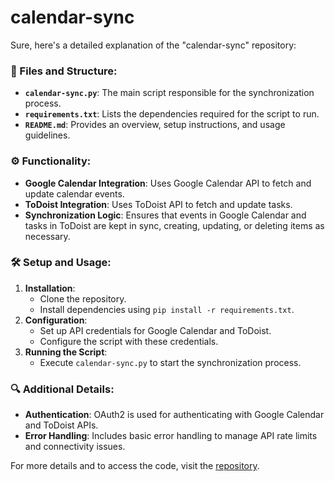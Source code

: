 # calendar-sync
Sure, here's a detailed explanation of the "calendar-sync" repository:

### 📂 Files and Structure:
- **`calendar-sync.py`**: The main script responsible for the synchronization process.
- **`requirements.txt`**: Lists the dependencies required for the script to run.
- **`README.md`**: Provides an overview, setup instructions, and usage guidelines.

### ⚙️ Functionality:
- **Google Calendar Integration**: Uses Google Calendar API to fetch and update calendar events.
- **ToDoist Integration**: Uses ToDoist API to fetch and update tasks.
- **Synchronization Logic**: Ensures that events in Google Calendar and tasks in ToDoist are kept in sync, creating, updating, or deleting items as necessary.

### 🛠️ Setup and Usage:
1. **Installation**:
   - Clone the repository.
   - Install dependencies using `pip install -r requirements.txt`.
2. **Configuration**:
   - Set up API credentials for Google Calendar and ToDoist.
   - Configure the script with these credentials.
3. **Running the Script**:
   - Execute `calendar-sync.py` to start the synchronization process.

### 🔍 Additional Details:
- **Authentication**: OAuth2 is used for authenticating with Google Calendar and ToDoist APIs.
- **Error Handling**: Includes basic error handling to manage API rate limits and connectivity issues.

For more details and to access the code, visit the [repository](https://github.com/Sudo-Matt-LaFayette/calendar-sync).

